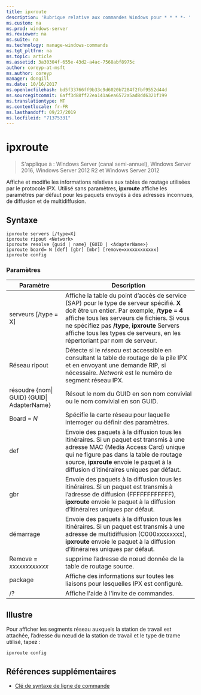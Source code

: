 ```yaml
---
title: ipxroute
description: 'Rubrique relative aux commandes Windows pour * * * *- '
ms.custom: na
ms.prod: windows-server
ms.reviewer: na
ms.suite: na
ms.technology: manage-windows-commands
ms.tgt_pltfrm: na
ms.topic: article
ms.assetid: 3a30304f-655e-43d2-a4ac-7568abf8975c
author: coreyp-at-msft
ms.author: coreyp
manager: dongill
ms.date: 10/16/2017
ms.openlocfilehash: bd5f33766ff9b33c9d6020b7284f2fbf9552d44d
ms.sourcegitcommit: 6aff3d88ff22ea141a6ea6572a5ad8dd6321f199
ms.translationtype: MT
ms.contentlocale: fr-FR
ms.lasthandoff: 09/27/2019
ms.locfileid: "71375331"
---
```

# <a name="ipxroute"></a>ipxroute

>S'applique à : Windows Server (canal semi-annuel), Windows Server 2016, Windows Server 2012 R2 et Windows Server 2012

Affiche et modifie les informations relatives aux tables de routage utilisées par le protocole IPX. Utilisé sans paramètres, **ipxroute** affiche les paramètres par défaut pour les paquets envoyés à des adresses inconnues, de diffusion et de multidiffusion.   
## <a name="syntax"></a>Syntaxe  
```  
ipxroute servers [/type=X]  
ipxroute ripout <Network>  
ipxroute resolve {guid | name} {GUID | <AdapterName>}  
ipxroute board= N [def] [gbr] [mbr] [remove=xxxxxxxxxxxx]  
ipxroute config  
```  
### <a name="parameters"></a>Paramètres  
|Paramètre|Description|  
|-------|--------|  
|serveurs [/type = X]|Affiche la table du point d’accès de service (SAP) pour le type de serveur spécifié.  **X** doit être un entier. Par exemple, **/type = 4** affiche tous les serveurs de fichiers. Si vous ne spécifiez pas **/type**, **ipxroute** Servers affiche tous les types de serveurs, en les répertoriant par nom de serveur.|  
|Réseau ripout|Détecte si le *réseau* est accessible en consultant la table de routage de la pile IPX et en envoyant une demande RIP, si nécessaire.  *Network* est le numéro de segment réseau IPX.|  
|résoudre {nom&#124; GUID} {GUID&#124; AdapterName}|Résout le nom du GUID en son nom convivial ou le nom convivial en son GUID.|  
|Board = *N*|Spécifie la carte réseau pour laquelle interroger ou définir des paramètres.|  
|def|Envoie des paquets à la diffusion tous les itinéraires. Si un paquet est transmis à une adresse MAC (Media Access Card) unique qui ne figure pas dans la table de routage source, **ipxroute** envoie le paquet à la diffusion d’itinéraires uniques par défaut.|  
|gbr|Envoie des paquets à la diffusion tous les itinéraires. Si un paquet est transmis à l’adresse de diffusion (FFFFFFFFFFFF), **ipxroute** envoie le paquet à la diffusion d’itinéraires uniques par défaut.|  
|démarrage|Envoie des paquets à la diffusion tous les itinéraires. Si un paquet est transmis à une adresse de multidiffusion (C000xxxxxxxx), **ipxroute** envoie le paquet à la diffusion d’itinéraires uniques par défaut.|  
|Remove = *xxxxxxxxxxxx*|supprime l’adresse de nœud donnée de la table de routage source.|  
|package|Affiche des informations sur toutes les liaisons pour lesquelles IPX est configuré.|  
|/?|Affiche l'aide à l'invite de commandes.|  
## <a name="BKMK_Examples"></a>Illustre  
Pour afficher les segments réseau auxquels la station de travail est attachée, l’adresse du nœud de la station de travail et le type de trame utilisé, tapez :  
```  
ipxroute config  
```  
## <a name="additional-references"></a>Références supplémentaires  
-   [Clé de syntaxe de ligne de commande](command-line-syntax-key.md)  
